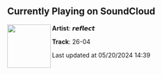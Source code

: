 ## Currently Playing on SoundCloud

[<img align="left" width="100" src="https://i1.sndcdn.com/artworks-m2ZNA8yXzYs4qvVn-wmN9uQ-t500x500.jpg">](https://soundcloud.com/rxflxct2/26-04a?in=saxurn/sets/proggies)

**Artist**: 𝙧𝙚𝙛𝙡𝙚𝙘𝙩 

**Track**: 26-04

Last updated at 05/20/2024 14:39
